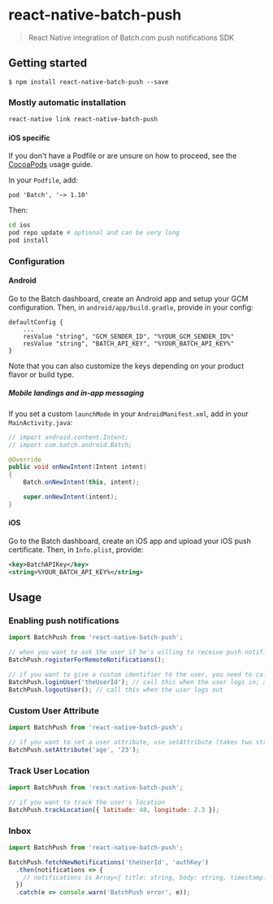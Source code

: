 # react-native-batch-push

> React Native integration of Batch.com push notifications SDK

## Getting started

`$ npm install react-native-batch-push --save`

### Mostly automatic installation

```bash
react-native link react-native-batch-push
```

#### iOS specific

If you don't have a Podfile or are unsure on how to proceed, see the [CocoaPods](http://guides.cocoapods.org/using/using-cocoapods.html) usage guide.

In your `Podfile`, add:

```
pod 'Batch', '~> 1.10'
```

Then:

```bash
cd ios
pod repo update # optional and can be very long
pod install
```

### Configuration

#### Android

Go to the Batch dashboard, create an Android app and setup your GCM configuration.
Then, in `android/app/build.gradle`, provide in your config:

```
defaultConfig {
    ...
    resValue "string", "GCM_SENDER_ID", "%YOUR_GCM_SENDER_ID%"
    resValue "string", "BATCH_API_KEY", "%YOUR_BATCH_API_KEY%"
}
```

Note that you can also customize the keys depending on your product flavor or build type.

##### Mobile landings and in-app messaging

If you set a custom `launchMode` in your `AndroidManifest.xml`, add in your `MainActivity.java`:

```java
// import android.content.Intent;
// import com.batch.android.Batch;

@Override
public void onNewIntent(Intent intent)
{
    Batch.onNewIntent(this, intent);

    super.onNewIntent(intent);
}
```

#### iOS

Go to the Batch dashboard, create an iOS app and upload your iOS push certificate.
Then, in `Info.plist`, provide:

```xml
<key>BatchAPIKey</key>
<string>%YOUR_BATCH_API_KEY%</string>
```

## Usage

### Enabling push notifications

```js
import BatchPush from 'react-native-batch-push';

// when you want to ask the user if he's willing to receive push notifications (required on iOS):
BatchPush.registerForRemoteNotifications();

// if you want to give a custom identifier to the user, you need to call loginUser and logoutUser
BatchPush.loginUser('theUserId'); // call this when the user logs in; add Platform.OS if you want to target a specific platform on your backend
BatchPush.logoutUser(); // call this when the user logs out
```

### Custom User Attribute

```js
import BatchPush from 'react-native-batch-push';

// if you want to set a user attribute, use setAttribute (takes two string arguments)
BatchPush.setAttribute('age', '23');
```

### Track User Location

```js
import BatchPush from 'react-native-batch-push';

// if you want to track the user's location
BatchPush.trackLocation({ latitude: 48, longitude: 2.3 });
```

### Inbox

```js
import BatchPush from 'react-native-batch-push';

BatchPush.fetchNewNotifications('theUserId', 'authKey')
  .then(notifications => {
    // notifications is Array<{ title: string, body: string, timestamp: number, payload: Object }>
  })
  .catch(e => console.warn('BatchPush error', e));
```
